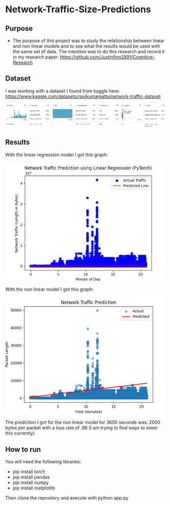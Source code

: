 # Network-Traffic-Size-Predictions

## Purpose

* The purpose of this project was to study the relationship between linear and non linear models and to see what the results would be used with the same set of data. The intention was to do this research and record it in my research paper: https://github.com/Justinfinn2891/Cognitive-Research

## Dataset 

I was working with a dataset I found from kaggle here: https://www.kaggle.com/datasets/ravikumargattu/network-traffic-dataset

![screenshot](dataset.png)

## Results

With the linear regression model I got this graph: 

![screenshot](result.png)

With the non linear model I got this graph:

![screenshot](result2.png)


The prediction I got for the non linear model for 3600 seconds was: 2000 bytes per packet with a loss rate of .96 (I am trying to find ways to lower this currently) 


## How to run

You will need the following libraries:

* pip install torch
* pip install pandas
* pip install numpy
* pip install matplotlib

Then clone the repository and execute with python app.py 
